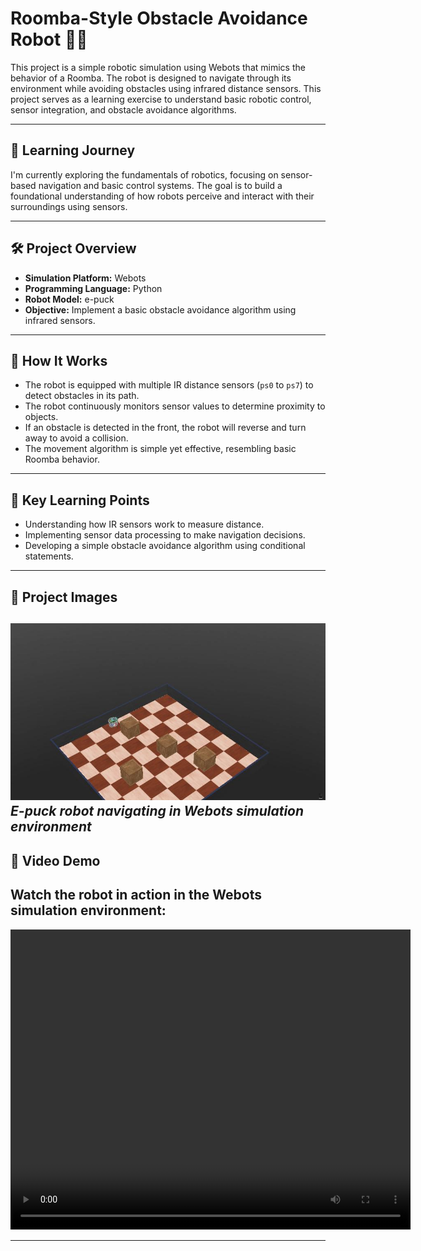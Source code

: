 # Roomba-Style Obstacle Avoidance Robot 🚀🤖

This project is a simple robotic simulation using Webots that mimics the behavior of a Roomba. The robot is designed to navigate through its environment while avoiding obstacles using infrared distance sensors. This project serves as a learning exercise to understand basic robotic control, sensor integration, and obstacle avoidance algorithms.

---

## 🌱 Learning Journey

I'm currently exploring the fundamentals of robotics, focusing on sensor-based navigation and basic control systems. The goal is to build a foundational understanding of how robots perceive and interact with their surroundings using sensors.

---

## 🛠️ Project Overview

- **Simulation Platform:** Webots
- **Programming Language:** Python
- **Robot Model:** e-puck
- **Objective:** Implement a basic obstacle avoidance algorithm using infrared sensors.

---

## 🚀 How It Works

- The robot is equipped with multiple IR distance sensors (`ps0` to `ps7`) to detect obstacles in its path.
- The robot continuously monitors sensor values to determine proximity to objects.
- If an obstacle is detected in the front, the robot will reverse and turn away to avoid a collision.
- The movement algorithm is simple yet effective, resembling basic Roomba behavior.

---

## 🧠 Key Learning Points

- Understanding how IR sensors work to measure distance.
- Implementing sensor data processing to make navigation decisions.
- Developing a simple obstacle avoidance algorithm using conditional statements.

---

## 📸 Project Images

![Robot in Simulation](./worlds/robot.jpg)
*E-puck robot navigating in Webots simulation environment*
---

## 🎥 Video Demo
## Watch the robot in action in the Webots simulation environment:
<video width="640" height="480" controls>
  <source src="./robot.mp4" type="video/mp4">
  Your browser does not support the video tag.
</video>

---

